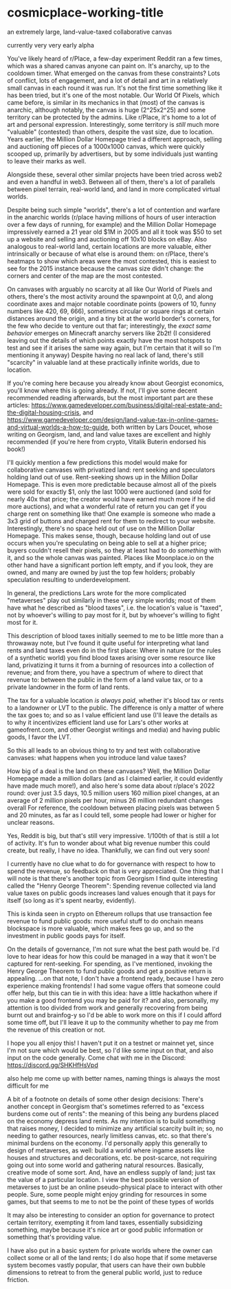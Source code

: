 # cosmicplace-working-title
an extremely large, land-value-taxed collaborative canvas

currently very very early alpha

You've likely heard of r/Place, a few-day experiment Reddit ran a few times, which was a shared canvas anyone can paint on. It's anarchy, up to the cooldown timer. What emerged on the canvas from these constraints? Lots of conflict, lots of engagement, and a lot of detail and art in a relatively small canvas in each round it was run.
It's not the first time something like it has been tried, but it's one of the most notable. Our World Of Pixels, which came before, is similar in its mechanics in that (most) of the canvas is anarchic, although notably, the canvas is huge (2^25x2^25) and some territory can be protected by the admins. Like r/Place, it's home to a lot of art and personal expression. Interestingly, some territory is *still* much more "valuable" (contested) than others, despite the vast size, due to location.
Years earlier, the Million Dollar Homepage tried a different approach, selling and auctioning off pieces of a 1000x1000 canvas, which were quickly scooped up, primarily by advertisers, but by some individuals just wanting to leave their marks as well.

Alongside these, several other similar projects have been tried across web2 and even a handful in web3.
Between all of them, there's a lot of parallels between pixel terrain, real-world land, and land in more complicated virtual worlds.

Despite being such simple "worlds", there's a lot of contention and warfare in the anarchic worlds (r/place having millions of hours of user interaction over a few days of running, for example) and the Million Dollar Homepage impressively earned a 21 year old $1M in 2005 and all it took was $50 to set up a website and selling and auctioning off 10x10 blocks on eBay.
Also analogous to real-world land, certain locations are more valuable, either intrinsically or because of what else is around them: 
on r/Place, there's heatmaps to show which areas were the most contested, this is easiest to see for the 2015 instance because the canvas size didn't change: the corners and center of the map are the most contested.

On canvases with arguably no scarcity at all like Our World of Pixels and others, there's the most activity around the spawnpoint at 0,0, and along coordinate axes and major notable coordinate points (powers of 10, funny numbers like 420, 69, 666), sometimes circular or square rings at certain distances around the origin, and a tiny bit at the world border's corners, for the few who decide to venture out that far; interestingly, the *exact same behavior* emerges on Minecraft anarchy servers like 2b2t! (I considered leaving out the details of which points exactly have the most hotspots to test and see if it arises the same way again, but I'm certain that it will so I'm mentioning it anyway)
Despite having no real lack of land, there's still "scarcity" in valuable land at these practically infinite worlds, due to location. 

If you're coming here because you already know about Georgist economics, you'll know where this is going already.
If not, I'll give some decent recommended reading afterwards, but the most important part are these articles: https://www.gamedeveloper.com/business/digital-real-estate-and-the-digital-housing-crisis, and https://www.gamedeveloper.com/design/land-value-tax-in-online-games-and-virtual-worlds-a-how-to-guide, both written by Lars Doucet, whose writing on Georgism, land, and land value taxes are excellent and highly recommended (if you're here from crypto, Vitalik Buterin endorsed his book!)

I'll quickly mention a few predictions this model would make for collaborative canvases with privatized land: rent seeking and speculators holding land out of use.
Rent-seeking shows up in the Million Dollar Homepage. This is even more predictable because almost all of the pixels were sold for exactly $1, only the last 1000 were auctioned (and sold for nearly 40x that price; the creator would have earned much more if he did more auctions), and what a wonderful rate of return you can get if you charge rent on something like that! One example is someone who made a 3x3 grid of buttons and charged rent for them to redirect to your website.
Interestingly, there's no space held out of use on the Million Dollar Homepage. This makes sense, though, because holding land out of use occurs when you're speculating on being able to sell at a higher price; buyers couldn't resell their pixels, so they at least had to do *something* with it, and so the whole canvas was painted.
Places like Moonplace.io on the other hand have a significant portion left empty, and if you look, they are owned, and many are owned by just the top few holders; probably speculation resulting to underdevelopment.

In general, the predictions Lars wrote for the more complicated "metaverses" play out similarly in these very simple worlds; most of them have what he described as "blood taxes", i.e. the location's value is "taxed", not by whoever's willing to pay most for it, but by whoever's willing to fight most for it.

This description of blood taxes initially seemed to me to be little more than a throwaway note, but I've found it quite useful for interpreting what land rents and land taxes even do in the first place:
Where in nature (or the rules of a synthetic world) you find blood taxes arising over some resource like land, privatizing it turns it from a burning of resources into a collection of revenue; and from there, you have a spectrum of where to direct that revenue to: between the public in the form of a land value tax, or to a private landowner in the form of land rents.

The tax for a valuable location *is always paid*, whether it's blood tax or rents to a landowner or LVT to the public. The difference is only a matter of where the tax goes to; and so as I value efficient land use (I'll leave the details as to why it incentivizes efficient land use for Lars's other works at gameofrent.com, and other Georgist writings and media) and having public goods, I favor the LVT.



So this all leads to an obvious thing to try and test with collaborative canvases: what happens when you introduce land value taxes?

How big of a deal is the land on these canvases? Well, the Million Dollar Homepage made a million dollars (and as I claimed earlier, it could evidently have made much more!), and also here's some data about r/place's 2022 round: over just 3.5 days,
10.5 million users
160 million pixel changes, at an average of 2 million pixels per hour, minus 26 million redundant changes overall
For reference, the cooldown between placing pixels was between 5 and 20 minutes, as far as I could tell, some people had lower or higher for unclear reasons.

Yes, Reddit is big, but that's still very impressive. 1/100th of that is still a lot of activity.
It's fun to wonder about what big revenue number this could create, but really, I have no idea. Thankfully, we can find out very soon!


I currently have no clue what to do for governance with respect to how to spend the revenue, so feedback on that is very appreciated. 
One thing that I will note is that there's another topic from Georgism I find quite interesting called the "Henry George Theorem": Spending revenue collected via land value taxes on public goods increases land values enough that it pays for itself (so long as it's spent nearby, evidently).

This is kinda seen in crypto on Ethereum rollups that use transaction fee revenue to fund public goods: more useful stuff to do onchain means blockspace is more valuable, which makes fees go up, and so the investment in public goods pays for itself.

On the details of governance, I'm not sure what the best path would be. I'd love to hear ideas for how this could be managed in a way that it won't be captured for rent-seeking.
For spending, as I've mentioned, invoking the Henry George Theorem to fund public goods and get a positive return is appealing.
...on that note, I don't have a frontend ready, because I have zero experience making frontends! I had some vague offers that someone could offer help, but this can tie in with this idea: have a little hackathon where if you make a good frontend you may be paid for it?
and also, personally, my attention is too divided from work and generally recovering from being burnt out and brainfog-y so I'd be able to work more on this if I could afford some time off, but I'll leave it up to the community whether to pay me from the revenue of this creation or not.



I hope you all enjoy this! I haven't put it on a testnet or mainnet yet, since I'm not sure which would be best, so I'd like some input on that, and also input on the code generally. Come chat with me in the Discord: https://discord.gg/SHKHfHsVpd

also help me come up with better names, naming things is always the most difficult for me


A bit of a footnote on details of some other design decisions:
There's another concept in Georgism that's sometimes referred to as "excess burdens come out of rents": the meaning of this being any burdens placed on the economy depress land rents. As my intention is to build something that raises money, I decided to minimize any artificial scarcity built in; so, no needing to gather resources, nearly limitless canvas, etc. so that there's minimal burdens on the economy. 
I'd personally apply this generally to design of metaverses, as well: build a world where ingame assets like houses and structures and decorations, etc. be post-scarce, not requiring going out into some world and gathering natural resources. Basically, creative mode of some sort. And, have an endless supply of land; just tax the value of a particular location. I view the best possible version of metaverses to just be an online pseudo-physical place to interact with other people. Sure, some people might enjoy grinding for resources in some games, but that seems to me to not be the point of these types of worlds

It may also be interesting to consider an option for governance to protect certain territory, exempting it from land taxes, essentially subsidizing something, maybe because it's nice art or good public information or something that's providing value.

I have also put in a basic system for private worlds where the owner can collect some or all of the land rents; I do also hope that if some metaverse system becomes vastly popular, that users can have their own bubble dimensions to retreat to from the general public world, just to reduce friction.
